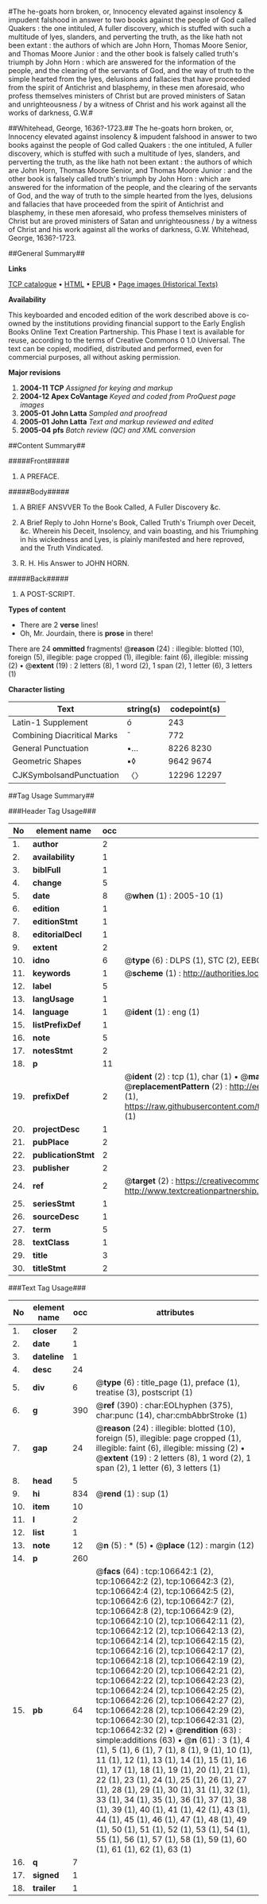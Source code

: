 #The he-goats horn broken, or, Innocency elevated against insolency & impudent falshood in answer to two books against the people of God called Quakers : the one intituled, A fuller discovery, which is stuffed with such a multitude of lyes, slanders, and perverting the truth, as the like hath not been extant : the authors of which are John Horn, Thomas Moore Senior, and Thomas Moore Junior : and the other book is falsely called truth's triumph by John Horn : which are answered for the information of the people, and the clearing of the servants of God, and the way of truth to the simple hearted from the lyes, delusions and fallacies that have proceeded from the spirit of Antichrist and blasphemy, in these men aforesaid, who profess themselves ministers of Christ but are proved ministers of Satan and unrighteousness / by a witness of Christ and his work against all the works of darkness, G.W.#

##Whitehead, George, 1636?-1723.##
The he-goats horn broken, or, Innocency elevated against insolency & impudent falshood in answer to two books against the people of God called Quakers : the one intituled, A fuller discovery, which is stuffed with such a multitude of lyes, slanders, and perverting the truth, as the like hath not been extant : the authors of which are John Horn, Thomas Moore Senior, and Thomas Moore Junior : and the other book is falsely called truth's triumph by John Horn : which are answered for the information of the people, and the clearing of the servants of God, and the way of truth to the simple hearted from the lyes, delusions and fallacies that have proceeded from the spirit of Antichrist and blasphemy, in these men aforesaid, who profess themselves ministers of Christ but are proved ministers of Satan and unrighteousness / by a witness of Christ and his work against all the works of darkness, G.W.
Whitehead, George, 1636?-1723.

##General Summary##

**Links**

[TCP catalogue](http://www.ota.ox.ac.uk/tcp/)  • 
[HTML](http://tei.it.ox.ac.uk/tcp/Texts-HTML/free/A65/A65868.html)  • 
[EPUB](http://tei.it.ox.ac.uk/tcp/Texts-EPUB/free/A65/A65868.epub) • 
[Page images (Historical Texts)](https://data.historicaltexts.jisc.ac.uk/view?pubId=eebo-17806908e&pageId=eebo-17806908e-106642-1)

**Availability**

This keyboarded and encoded edition of the
	       work described above is co-owned by the institutions
	       providing financial support to the Early English Books
	       Online Text Creation Partnership. This Phase I text is
	       available for reuse, according to the terms of Creative
	       Commons 0 1.0 Universal. The text can be copied,
	       modified, distributed and performed, even for
	       commercial purposes, all without asking permission.

**Major revisions**

1. __2004-11__ __TCP__ *Assigned for keying and markup*
1. __2004-12__ __Apex CoVantage__ *Keyed and coded from ProQuest page images*
1. __2005-01__ __John Latta__ *Sampled and proofread*
1. __2005-01__ __John Latta__ *Text and markup reviewed and edited*
1. __2005-04__ __pfs__ *Batch review (QC) and XML conversion*

##Content Summary##

#####Front#####

1. A PREFACE.

#####Body#####

1. A BRIEF ANSVVER To the Book Called, A Fuller Discovery &c.

1. A Brief Reply to John Horne's Book, Called Truth's Triumph over Deceit, &c. Wherein his Deceit, Insolency, and vain boasting, and his Triumphing in his wickedness and Lyes, is plainly manifested and here reproved, and the Truth Vindicated.

1. R. H. His Answer to JOHN HORN.

#####Back#####

1. A POST-SCRIPT.

**Types of content**

  * There are 2 **verse** lines!
  * Oh, Mr. Jourdain, there is **prose** in there!

There are 24 **ommitted** fragments! 
 @__reason__ (24) : illegible: blotted (10), foreign (5), illegible: page cropped (1), illegible: faint (6), illegible: missing (2)  •  @__extent__ (19) : 2 letters (8), 1 word (2), 1 span (2), 1 letter (6), 3 letters (1)

**Character listing**


|Text|string(s)|codepoint(s)|
|---|---|---|
|Latin-1 Supplement|ó|243|
|Combining             Diacritical Marks|̄|772|
|General Punctuation|•…|8226 8230|
|Geometric Shapes|▪◊|9642 9674|
|CJKSymbolsandPunctuation|〈〉|12296 12297|

##Tag Usage Summary##

###Header Tag Usage###

|No|element name|occ|attributes|
|---|---|---|---|
|1.|__author__|2||
|2.|__availability__|1||
|3.|__biblFull__|1||
|4.|__change__|5||
|5.|__date__|8| @__when__ (1) : 2005-10 (1)|
|6.|__edition__|1||
|7.|__editionStmt__|1||
|8.|__editorialDecl__|1||
|9.|__extent__|2||
|10.|__idno__|6| @__type__ (6) : DLPS (1), STC (2), EEBO-CITATION (1), OCLC (1), VID (1)|
|11.|__keywords__|1| @__scheme__ (1) : http://authorities.loc.gov/ (1)|
|12.|__label__|5||
|13.|__langUsage__|1||
|14.|__language__|1| @__ident__ (1) : eng (1)|
|15.|__listPrefixDef__|1||
|16.|__note__|5||
|17.|__notesStmt__|2||
|18.|__p__|11||
|19.|__prefixDef__|2| @__ident__ (2) : tcp (1), char (1)  •  @__matchPattern__ (2) : ([0-9\-]+):([0-9IVX]+) (1), (.+) (1)  •  @__replacementPattern__ (2) : http://eebo.chadwyck.com/downloadtiff?vid=$1&page=$2 (1), https://raw.githubusercontent.com/textcreationpartnership/Texts/master/tcpchars.xml#$1 (1)|
|20.|__projectDesc__|1||
|21.|__pubPlace__|2||
|22.|__publicationStmt__|2||
|23.|__publisher__|2||
|24.|__ref__|2| @__target__ (2) : https://creativecommons.org/publicdomain/zero/1.0/ (1), http://www.textcreationpartnership.org/docs/. (1)|
|25.|__seriesStmt__|1||
|26.|__sourceDesc__|1||
|27.|__term__|5||
|28.|__textClass__|1||
|29.|__title__|3||
|30.|__titleStmt__|2||


###Text Tag Usage###

|No|element name|occ|attributes|
|---|---|---|---|
|1.|__closer__|2||
|2.|__date__|1||
|3.|__dateline__|1||
|4.|__desc__|24||
|5.|__div__|6| @__type__ (6) : title_page (1), preface (1), treatise (3), postscript (1)|
|6.|__g__|390| @__ref__ (390) : char:EOLhyphen (375), char:punc (14), char:cmbAbbrStroke (1)|
|7.|__gap__|24| @__reason__ (24) : illegible: blotted (10), foreign (5), illegible: page cropped (1), illegible: faint (6), illegible: missing (2)  •  @__extent__ (19) : 2 letters (8), 1 word (2), 1 span (2), 1 letter (6), 3 letters (1)|
|8.|__head__|5||
|9.|__hi__|834| @__rend__ (1) : sup (1)|
|10.|__item__|10||
|11.|__l__|2||
|12.|__list__|1||
|13.|__note__|12| @__n__ (5) : * (5)  •  @__place__ (12) : margin (12)|
|14.|__p__|260||
|15.|__pb__|64| @__facs__ (64) : tcp:106642:1 (2), tcp:106642:2 (2), tcp:106642:3 (2), tcp:106642:4 (2), tcp:106642:5 (2), tcp:106642:6 (2), tcp:106642:7 (2), tcp:106642:8 (2), tcp:106642:9 (2), tcp:106642:10 (2), tcp:106642:11 (2), tcp:106642:12 (2), tcp:106642:13 (2), tcp:106642:14 (2), tcp:106642:15 (2), tcp:106642:16 (2), tcp:106642:17 (2), tcp:106642:18 (2), tcp:106642:19 (2), tcp:106642:20 (2), tcp:106642:21 (2), tcp:106642:22 (2), tcp:106642:23 (2), tcp:106642:24 (2), tcp:106642:25 (2), tcp:106642:26 (2), tcp:106642:27 (2), tcp:106642:28 (2), tcp:106642:29 (2), tcp:106642:30 (2), tcp:106642:31 (2), tcp:106642:32 (2)  •  @__rendition__ (63) : simple:additions (63)  •  @__n__ (61) : 3 (1), 4 (1), 5 (1), 6 (1), 7 (1), 8 (1), 9 (1), 10 (1), 11 (1), 12 (1), 13 (1), 14 (1), 15 (1), 16 (1), 17 (1), 18 (1), 19 (1), 20 (1), 21 (1), 22 (1), 23 (1), 24 (1), 25 (1), 26 (1), 27 (1), 28 (1), 29 (1), 30 (1), 31 (1), 32 (1), 33 (1), 34 (1), 35 (1), 36 (1), 37 (1), 38 (1), 39 (1), 40 (1), 41 (1), 42 (1), 43 (1), 44 (1), 45 (1), 46 (1), 47 (1), 48 (1), 49 (1), 50 (1), 51 (1), 52 (1), 53 (1), 54 (1), 55 (1), 56 (1), 57 (1), 58 (1), 59 (1), 60 (1), 61 (1), 62 (1), 63 (1)|
|16.|__q__|7||
|17.|__signed__|1||
|18.|__trailer__|1||
